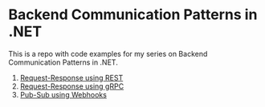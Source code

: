 # Backend Communication Patterns in .NET

This is a repo with code examples for my series on Backend Communication Patterns in .NET.

1. [Request-Response using REST](https://medium.com/@kova98/request-response-in-net-with-httpclient-5ed73941e037)
2. [Request-Response using gRPC](https://medium.com/@kova98/faster-request-response-in-net-with-grpc-d0b7b4604cb9)
3. [Pub-Sub using Webhooks](https://medium.com/@kova98/webhooks-in-net-e79530f0d764)
